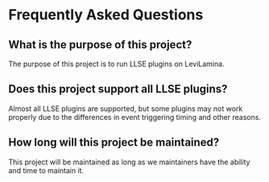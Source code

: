 # Frequently Asked Questions

## What is the purpose of this project?

The purpose of this project is to run LLSE plugins on LeviLamina.

## Does this project support all LLSE plugins?

Almost all LLSE plugins are supported, but some plugins may not work properly due to the differences in event triggering timing and other reasons.

## How long will this project be maintained?

This project will be maintained as long as we maintainers have the ability and time to maintain it.
